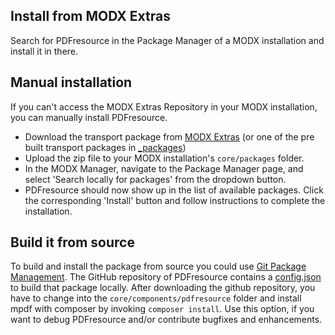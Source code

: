 ## Install from MODX Extras

Search for PDFresource in the Package Manager of a MODX installation and install it in there.

## Manual installation

If you can't access the MODX Extras Repository in your MODX installation, you can manually install PDFresource.

* Download the transport package from [MODX Extras](http://modx.com/extras/package/pdfresource)
  (or one of the pre built transport packages in [_packages](https://github.com/Jako/PDFresource/tree/master/_packages))
* Upload the zip file to your MODX installation's `core/packages` folder.
* In the MODX Manager, navigate to the Package Manager page, and select 'Search locally for packages' from the dropdown 
  button.
* PDFresource should now show up in the list of available packages. Click the corresponding 'Install' button and follow 
  instructions to complete the installation.

## Build it from source

To build and install the package from source you could use [Git Package Management](https://github.com/TheBoxer/Git-Package-Management). 
The GitHub repository of PDFresource contains a [config.json](https://github.com/Jako/PDFresource/blob/master/_build/config.json) 
to build that package locally. After downloading the github repository, you have to change into the `core/components/pdfresource` folder 
and install mpdf with composer by invoking `composer install`. Use this option, if you want to debug PDFresource and/or contribute 
bugfixes and enhancements.

<!-- Piwik -->
<script type="text/javascript">
  var _paq = _paq || [];
  _paq.push(['trackPageView']);
  _paq.push(['enableLinkTracking']);
  (function() {
    var u="//piwik.partout.info/";
    _paq.push(['setTrackerUrl', u+'piwik.php']);
    _paq.push(['setSiteId', 18]);
    var d=document, g=d.createElement('script'), s=d.getElementsByTagName('script')[0];
    g.type='text/javascript'; g.async=true; g.defer=true; g.src=u+'piwik.js'; s.parentNode.insertBefore(g,s);
  })();
</script>
<noscript><p><img src="//piwik.partout.info/piwik.php?idsite=18" style="border:0;" alt="" /></p></noscript>
<!-- End Piwik Code -->
